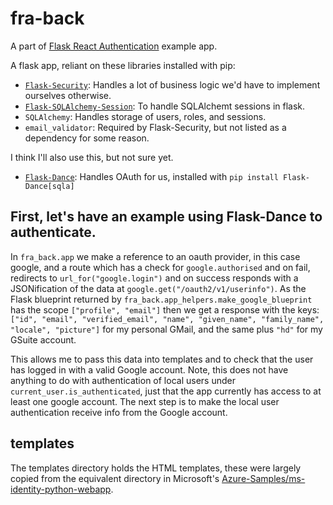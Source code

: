 # fra-back

A part of [Flask React Authentication](../) example app.

A flask app, reliant on these libraries installed with pip:
 - [`Flask-Security`](https://pythonhosted.org/Flask-Security/index.html): Handles a lot of business logic we'd have to implement ourselves otherwise.
 - [`Flask-SQLAlchemy-Session`](https://flask-sqlalchemy-session.readthedocs.io/en/v1.1/#comparison-with-flask-sqlalchemy): To handle SQLAlchemt sessions in flask.
 - `SQLAlchemy`: Handles storage of users, roles, and sessions.
 - `email_validator`: Required by Flask-Security, but not listed as a dependency for some reason.

I think I'll also use this, but not sure yet.
 - [`Flask-Dance`](https://flask-dance.readthedocs.io/en/latest/): Handles OAuth for us, installed with `pip install Flask-Dance[sqla]`

## First, let's have an example using Flask-Dance to authenticate.

In `fra_back.app` we make a reference to an oauth provider, in this case google, and a route which has a check for `google.authorised` and on fail, redirects to `url_for("google.login")` and on success responds with a JSONification of the data at `google.get("/oauth2/v1/userinfo")`. As the Flask blueprint returned by `fra_back.app_helpers.make_google_blueprint` has the scope `["profile", "email"]` then we get a response with the keys: `["id", "email", "verified_email", "name", "given_name", "family_name", "locale", "picture"]` for my personal GMail, and the same plus `"hd"` for my GSuite account.

This allows me to pass this data into templates and to check that the user has logged in with a valid Google account. Note, this does not have anything to do with authentication of local users under `current_user.is_authenticated`, just that the app currently has access to at least one google account. The next step is to make the local user authentication receive info from the Google account.

## templates

The templates directory holds the HTML templates, these were largely copied from the equivalent directory in Microsoft's [Azure-Samples/ms-identity-python-webapp](https://github.com/Azure-Samples/ms-identity-python-webapp).
